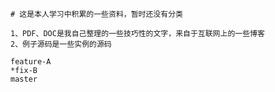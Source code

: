 
	# 这是本人学习中积累的一些资料，暂时还没有分类
	
	1、PDF、DOC是我自己整理的一些技巧性的文字，来自于互联网上的一些博客
	2、例子源码是一些实例的源码
	
	feature-A
	*fix-B
	master